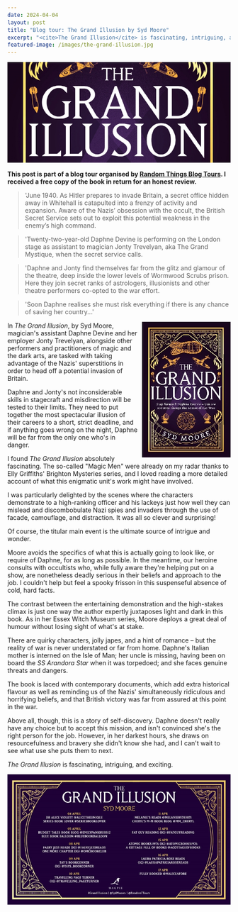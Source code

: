 ```yaml
---
date: 2024-04-04
layout: post
title: "Blog tour: The Grand Illusion by Syd Moore"
excerpt: "<cite>The Grand Illusion</cite> is fascinating, intriguing, and exciting."
featured-image: /images/the-grand-illusion.jpg
---
```


![The Grand Illusion](/images/the-grand-illusion.jpg)

**This post is part of a blog tour organised by [Random Things Blog Tours](http://randomthingsthroughmyletterbox.blogspot.com/p/services-to-publishers-authors-blog.html). I received a free copy of the book in return for an honest review.**

> 'June 1940. As Hitler prepares to invade Britain, a secret office hidden away in Whitehall is catapulted into a frenzy of activity and expansion. Aware of the Nazis’ obsession with the occult, the British Secret Service sets out to exploit this potential weakness in the enemy’s high command.

> 'Twenty-two-year-old Daphne Devine is performing on the London stage as assistant to magician Jonty Trevelyan, aka The Grand Mystique, when the secret service calls.

> 'Daphne and Jonty find themselves far from the glitz and glamour of the theatre, deep inside the lower levels of Wormwood Scrubs prison. Here they join secret ranks of astrologers, illusionists and other theatre performers co-opted to the war effort.

> 'Soon Daphne realises she must risk everything if there is any chance of saving her country...'

<img src="/images/the-grand-illusion-200.jpg" alt="The Grand Illusion" style="float: right; margin-bottom: 10px; margin-left: 10px;">

In <cite>The Grand Illusion</cite>, by Syd Moore, magician's assistant Daphne Devine and her employer Jonty Trevelyan, alongside other performers and practitioners of magic and the dark arts, are tasked with taking advantage of the Nazis' superstitions in order to head off a potential invasion of Britain.

Daphne and Jonty's not inconsiderable skills in stagecraft and misdirection will be tested to their limits. They need to put together the most spectacular illusion of their careers to a short, strict deadline, and if anything goes wrong on the night, Daphne will be far from the only one who's in danger.

I found <cite>The Grand Illusion</cite> absolutely fascinating. The so-called "Magic Men" were already on my radar thanks to Elly Griffiths' Brighton Mysteries series, and I loved reading a more detailed account of what this enigmatic unit's work might have involved.

I was particularly delighted by the scenes where the characters demonstrate to a high-ranking officer and his lackeys just how well they can mislead and discombobulate Nazi spies and invaders through the use of facade, camouflage, and distraction. It was all so clever and surprising!

Of course, the titular main event is the ultimate source of intrigue and wonder.

Moore avoids the specifics of what this is actually going to look like, or require of Daphne, for as long as possible. In the meantime, our heroine consults with occultists who, while fully aware they're helping put on a show, are nonetheless deadly serious in their beliefs and approach to the job. I couldn't help but feel a spooky frisson in this suspenseful absence of cold, hard facts.

The contrast between the entertaining demonstration and the high-stakes climax is just one way the author expertly juxtaposes light and dark in this book. As in her Essex Witch Museum series, Moore deploys a great deal of humour without losing sight of what's at stake.

There are quirky characters, jolly japes, and a hint of romance &ndash; but the reality of war is never understated or far from home. Daphne's Italian mother is interned on the Isle of Man; her uncle is missing, having been on board the *SS Arandora Star* when it was torpedoed; and she faces genuine threats and dangers.

The book is laced with contemporary documents, which add extra historical flavour as well as reminding us of the Nazis' simultaneously ridiculous and horrifying beliefs, and that British victory was far from assured at this point in the war.

Above all, though, this is a story of self-discovery. Daphne doesn't really have any choice but to accept this mission, and isn't convinced she's the right person for the job. However, in her darkest hours, she draws on resourcefulness and bravery she didn't know she had, and I can't wait to see what use she puts them to next.

<cite>The Grand Illusion</cite> is fascinating, intriguing, and exciting.

![The Grand Illusion blog tour banner](/images/the-grand-illusion-banner.jpg)
